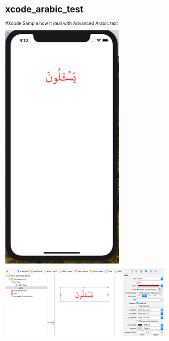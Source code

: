 # xcode_arabic_test

#Xcode Sample how it deal with Advanced Arabic text


![preview](preview.png)

![Xcode](xcode2.png)

